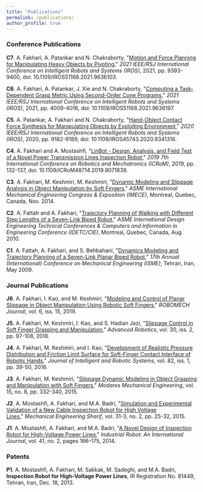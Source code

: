 ```yaml
---
title: "Publications"
permalink: /publications/
author_profile: true
---
```



### Conference Publications

**C7**. A. Fakhari, A. Patankar and N. Chakraborty, "[Motion and Force Planning for Manipulating Heavy Objects by Pivoting](https://ieeexplore.ieee.org/document/9636103)," *2021 IEEE/RSJ International Conference on Intelligent Robots and Systems (IROS)*, 2021, pp. 9393-9400, doi: 10.1109/IROS51168.2021.9636103.

**C6**. A. Fakhari, A. Patankar, J. Xie and N. Chakraborty, "[Computing a Task-Dependent Grasp Metric Using Second-Order Cone Programs](https://ieeexplore.ieee.org/document/9636197)," *2021 IEEE/RSJ International Conference on Intelligent Robots and Systems (IROS)*, 2021, pp. 4009-4016, doi: 10.1109/IROS51168.2021.9636197.

**C5**. A. Patankar, A. Fakhari and N. Chakraborty, "[Hand-Object Contact Force Synthesis for Manipulating Objects by Exploiting Environment](https://ieeexplore.ieee.org/document/9341316)," *2020 IEEE/RSJ International Conference on Intelligent Robots and Systems (IROS)*, 2020, pp. 9182-9189, doi: 10.1109/IROS45743.2020.9341316.

**C4**. A. Fakhari and A. Mostashfi, "[LinBot - Design, Analysis, and Field Test of a Novel Power Transmission Lines Inspection Robot](https://ieeexplore.ieee.org/document/9071839)," *2019 7th International Conference on Robotics and Mechatronics (ICRoM)*, 2019, pp. 132-137, doi: 10.1109/ICRoM48714.2019.9071839.

**C3**. A. Fakhari, M. Keshmiri, M. Keshmiri, "[Dynamic Modeling and Slippage Analysis in Object Manipulation by Soft Fingers](https://asmedigitalcollection.asme.org/IMECE/proceedings-abstract/IMECE2014/46476/V04AT04A056/262923)," *ASME International Mechanical Engineering Congress & Exposition (IMECE)*, Montreal, Quebec, Canada, Nov. 2014.

**C2**. A. Fattah and A. Fakhari, "[Trajectory Planning of Walking with Different Step Lengths of a Seven-Link Biped Robot](https://asmedigitalcollection.asme.org/IDETC-CIE/proceedings-abstract/IDETC-CIE2010/44106/1361/356930)," *ASME International Design Engineering Technical Conferences & Computers and Information in Engineering Conference (IDETC/CIE)*, Montreal, Quebec, Canada, Aug. 2010. 

**C1**. A. Fattah, A. Fakhari, and S. Behbahani, "[Dynamics Modeling and Trajectory Planning of a Seven-Link Planar Biped Robot](https://www.researchgate.net/publication/260772830_Dynamics_Modeling_and_Trajectory_Planning_of_a_Seven-Link_Planar_Biped_Robot)," *17th Annual (International) Conference on Mechanical Engineering (ISME)*, Tehran, Iran, May 2009.


### Journal Publications

**J6**. A. Fakhari, I. Kao, and M. Keshmiri, "[Modeling and Control of Planar Slippage in Object Manipulation Using Robotic Soft Fingers](https://robomechjournal.springeropen.com/articles/10.1186/s40648-019-0143-0)," *ROBOMECH Journal*, vol. 6, iss. 15, 2019. 

**J5**. A. Fakhari, M. Keshmiri, I. Kao, and S. Hadian Jazi, "[Slippage Control in Soft Finger Grasping and Manipulation](https://www.tandfonline.com/doi/abs/10.1080/01691864.2015.1105149)," *Advanced Robotics*, vol. 30, iss. 2, pp. 97-108, 2016.

**J4**. A. Fakhari, M. Keshmiri, and I. Kao, "[Development of Realistic Pressure Distribution and Friction Limit Surface for Soft-Finger Contact Interface of Robotic Hands](https://link.springer.com/article/10.1007/s10846-015-0267-2)," *Journal of Intelligent and Robotic Systems*, vol. 82, iss. 1, pp. 39-50, 2016.

**J3**. A. Fakhari, M. Keshmiri, "[Slippage Dynamic Modeling in Object Grasping and Manipulation with Soft Fingers](https://mme.modares.ac.ir/article-15-5180-en.html)," *Modares Mechanical Engineering*, vol. 15, no. 8, pp. 332-340, 2015.

**J2**. A. Mostashfi, A. Fakhari, and M.A. Badri, "[Simulation and Experimental Validation of a New Cable Inspection Robot for High Voltage Lines](http://sjme.journals.sharif.edu/article_6309.html?lang=en)," *Mechanical Engineering Sharif*, vol. 31-3, no. 2, pp. 25-32, 2015.

**J1**. A. Mostashfi, A. Fakhari, and M.A. Badri, "[A Novel Design of Inspection Robot for High-Voltage Power Lines](https://www.emerald.com/insight/content/doi/10.1108/IR-08-2013-386/full/html)," *Industrial Robot: An International Journal*, vol. 41, no. 2, pages 166–175, 2014.

### Patents

**P1**. A. Mostashfi, A. Fakhari, M. Sakkak, M. Sadeghi, and M.A. Badri, **Inspection Robot for High-Voltage Power Lines**, IR Registration No. 81449, Tehran, Iran, Dec. 18, 2013.


